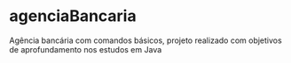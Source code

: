 # agenciaBancaria
Agência bancária com comandos básicos, projeto realizado com objetivos de aprofundamento nos estudos em Java
